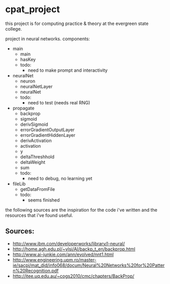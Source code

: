 cpat_project
============

this project is for computing practice & theory at the evergreen state college.

project in neural networks. components:
* main
  * main
  * hasKey
  * todo:
     * need to make prompt and interactivity
* neuralNet
  * neuron
  * neuralNetLayer
  * neuralNet
  * todo:
     * need to test (needs real RNG)
* propagate
  * backprop
  * sigmoid
  * derivSigmoid
  * errorGradientOutputLayer
  * errorGradientHiddenLayer
  * derivActivation
  * activation
  * y
  * deltaThreshhold
  * deltaWeight
  * sum
  * todo:
     * need to debug, no learning yet
* fileLib
  * getDataFromFile
  * todo:
     * seems finished

the following sources are the inspiration for the code
i've written and the resources that i've found useful.

Sources:
--------
   - http://www.ibm.com/developerworks/library/l-neural/
   - http://home.agh.edu.pl/~vlsi/AI/backp_t_en/backprop.html
   - http://www.ai-junkie.com/ann/evolved/nnt1.html
   - http://www.engineering.upm.ro/master-ie/sacpi/mat_did/info068/docum/Neural%20Networks%20for%20Pattern%20Recognition.pdf
   - http://itee.uq.edu.au/~cogs2010/cmc/chapters/BackProp/

